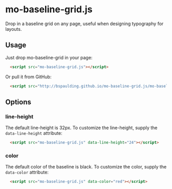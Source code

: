 # mo-baseline-grid.js

Drop in a baseline grid on any page, useful when designing typography for layouts.

## Usage

Just drop mo-baseline-grid in your page:

```html
  <script src="mo-baseline-grid.js"></script>
```

Or pull it from GitHub:

```html
  <script src="http://bspaulding.github.io/mo-baseline-grid.js/mo-baseline-grid.js"></script>
```

## Options

### line-height

The default line-height is 32px. To customize the line-height, supply the ```data-line-height``` attribute:

```html
  <script src="mo-baseline-grid.js" data-line-height="24"></script>
```

### color

The default color of the baseline is black. To customize the color, supply the ```data-color``` attribute:

```html
  <script src="mo-baseline-grid.js" data-color="red"></script>
```

